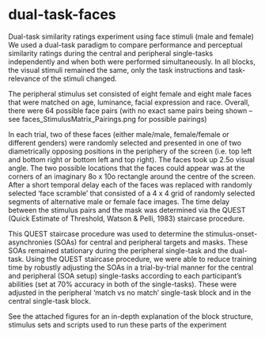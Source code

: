 # dual-task-faces

Dual-task similarity ratings experiment using face stimuli (male and female)
We used a dual-task paradigm to compare performance and perceptual similarity ratings during the central and peripheral single-tasks independently and when both were performed simultaneously. In all blocks, the visual stimuli remained the same, only the task instructions and task-relevance of the stimuli changed.

The peripheral stimulus set consisted of eight female and eight male faces that were matched on age, luminance, facial expression and race. Overall, there were 64 possible face pairs (with no exact same pairs being shown – see faces_StimulusMatrix_Pairings.png for possible pairings)

In each trial, two of these faces (either male/male, female/female or different genders) were randomly selected and presented in one of two diametrically opposing positions in the periphery of the screen (i.e. top left and bottom right or bottom left and top right). The faces took up 2.5o visual angle. The two possible locations that the faces could appear was at the corners of an imaginary 8o x 10o rectangle around the centre of the screen. After a short temporal delay each of the faces was replaced with randomly selected ‘face scramble’ that consisted of a 4 x 4 grid of randomly selected segments of alternative male or female face images. The time delay between the stimulus pairs and the mask was determined via the QUEST (Quick Estimate of Threshold, Watson & Pelli, 1983) staircase procedure.

This QUEST staircase procedure was used to determine the stimulus-onset-asynchronies (SOAs) for central and peripheral targets and masks. These SOAs remained stationary during the peripheral single-task and the dual-task. Using the QUEST staircase procedure, we were able to reduce training time by robustly adjusting the SOAs in a trial-by-trial manner for the central and peripheral (SOA setup) single-tasks according to each participant’s abilities (set at 70% accuracy in both of the single-tasks). These were adjusted in the peripheral ‘match vs no match’ single-task block and in the central single-task block.

See the attached figures for an in-depth explanation of the block structure, stimulus sets and scripts used to run these parts of the experiment


